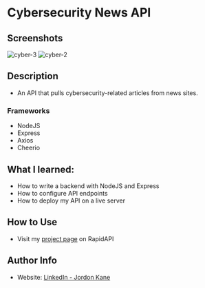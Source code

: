 # Cybersecurity News API
## Screenshots
![cyber-3](https://user-images.githubusercontent.com/55868384/202270619-d4974ce2-8631-4312-91bf-47d56b841126.jpg)
![cyber-2](https://user-images.githubusercontent.com/55868384/202270632-0e8eff4c-43e3-48f2-9c8a-492881e9b8ad.jpg)
## Description
- An API that pulls cybersecurity-related articles from news sites.
### Frameworks
- NodeJS
- Express
- Axios
- Cheerio
## What I learned:
- How to write a backend with NodeJS and Express
- How to configure API endpoints
- How to deploy my API on a live server
## How to Use
- Visit my [project page](https://rapidapi.com/kanejord99/api/cybersecurity-news/) on RapidAPI
## Author Info
- Website: [LinkedIn - Jordon Kane](https://www.linkedin.com/in/jordonkane/)

